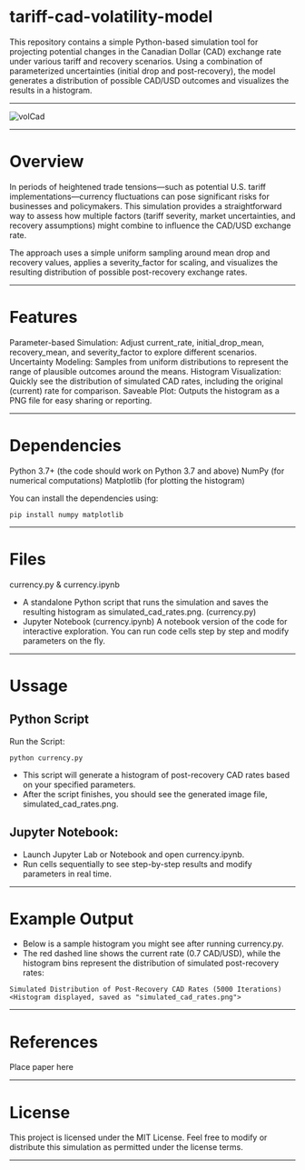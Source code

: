 

# tariff-cad-volatility-model
This repository contains a simple Python-based simulation tool for projecting potential changes in the Canadian Dollar (CAD) exchange rate under various tariff and recovery scenarios. Using a combination of parameterized uncertainties (initial drop and post-recovery), the model generates a distribution of possible CAD/USD outcomes and visualizes the results in a histogram.

---

![volCad](https://github.com/user-attachments/assets/a15f9e9e-3f46-4e7e-922b-adc0f28db71b)

---

# Overview
In periods of heightened trade tensions—such as potential U.S. tariff implementations—currency fluctuations can pose significant risks for businesses and policymakers. This simulation provides a straightforward way to assess how multiple factors (tariff severity, market uncertainties, and recovery assumptions) might combine to influence the CAD/USD exchange rate.

The approach uses a simple uniform sampling around mean drop and recovery values, applies a severity_factor for scaling, and visualizes the resulting distribution of possible post-recovery exchange rates.

---

# Features
Parameter-based Simulation: Adjust current_rate, initial_drop_mean, recovery_mean, and severity_factor to explore different scenarios.
Uncertainty Modeling: Samples from uniform distributions to represent the range of plausible outcomes around the means.
Histogram Visualization: Quickly see the distribution of simulated CAD rates, including the original (current) rate for comparison.
Saveable Plot: Outputs the histogram as a PNG file for easy sharing or reporting.

--- 

# Dependencies
Python 3.7+ (the code should work on Python 3.7 and above)
NumPy (for numerical computations)
Matplotlib (for plotting the histogram)

You can install the dependencies using:

```
pip install numpy matplotlib
```

---

# Files
currency.py & currency.ipynb
- A standalone Python script that runs the simulation and saves the resulting histogram as simulated_cad_rates.png. (currency.py)
- Jupyter Notebook (currency.ipynb)
A notebook version of the code for interactive exploration. You can run code cells step by step and modify parameters on the fly.

---

# Ussage 

## Python Script 
Run the Script:

``` 
python currency.py
``` 

- This script will generate a histogram of post-recovery CAD rates based on your specified parameters.
- After the script finishes, you should see the generated image file, simulated_cad_rates.png.

## Jupyter Notebook:

- Launch Jupyter Lab or Notebook and open currency.ipynb.
- Run cells sequentially to see step-by-step results and modify parameters in real time.

---

# Example Output

- Below is a sample histogram you might see after running currency.py.
- The red dashed line shows the current rate (0.7 CAD/USD), while the histogram bins represent the distribution of simulated post-recovery rates:

``` 
Simulated Distribution of Post-Recovery CAD Rates (5000 Iterations)
<Histogram displayed, saved as "simulated_cad_rates.png">
```

---
# References

Place paper here 

---

# License

This project is licensed under the MIT License. Feel free to modify or distribute this simulation as permitted under the license terms.

---

